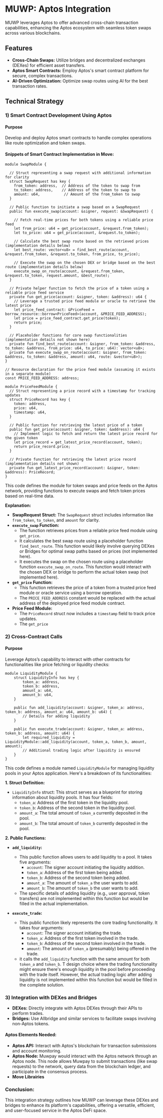# MUWP: Aptos Integration

MUWP leverages Aptos to offer advanced cross-chain transaction capabilities, enhancing the Aptos ecosystem with seamless token swaps across various blockchains.

## Features

- **Cross-Chain Swaps:** Utilize bridges and decentralized exchanges (DEXes) for efficient asset transfers.
- **Aptos Smart Contracts:** Employ Aptos's smart contract platform for secure, complex transactions.
- **AI-Driven Optimization:** Optimize swap routes using AI for the best transaction rates.

## Technical Strategy

### 1) Smart Contract Development Using Aptos

#### Purpose
Develop and deploy Aptos smart contracts to handle complex operations like route optimization and token swaps.

#### Snippets of Smart Contract Implementation in Move:

```move
module SwapModule {

  // Struct representing a swap request with additional information for clarity
  struct SwapRequest has key {
    from_token: address,  // Address of the token to swap from
    to_token: address,    // Address of the token to swap to
    amount: u64,           // Amount of the from_token to swap
  }

  // Public function to initiate a swap based on a SwapRequest
  public fun execute_swap(account: &signer, request: &SwapRequest) {

    // Fetch real-time prices for both tokens using a reliable price feed
    let from_price: u64 = get_price(account, &request.from_token);
    let to_price: u64 = get_price(account, &request.to_token);

    // Calculate the best swap route based on the retrieved prices (implementation details below)
    let best_route: vector<u8> = find_best_route(account, &request.from_token, &request.to_token, from_price, to_price);

    // Execute the swap on the chosen DEX or bridge based on the best route (implementation details below)
    execute_swap_on_route(account, &request.from_token, &request.to_token, request.amount, &best_route);
  }

  // Private helper function to fetch the price of a token using a reliable price feed service
  private fun get_price(account: &signer, token: &address): u64 {
    // Leverage a trusted price feed module or oracle to retrieve the latest price
    let price_feed_contract: &PriceFeed = borrow_resource::borrow<PriceFeed>(account, &PRICE_FEED_ADDRESS);
    let price = price_feed_contract.get_price(token);
    return price;
  }

  // Placeholder functions for core swap functionalities (implementation details not shown here)
  private fun find_best_route(account: &signer, from_token: &address, to_token: &address, from_price: u64, to_price: u64): vector<u8>;
  private fun execute_swap_on_route(account: &signer, from_token: &address, to_token: &address, amount: u64, route: &vector<u8>);
}

// Resource declaration for the price feed module (assuming it exists in a separate module)
const PRICE_FEED_ADDRESS: address;

module PriceFeedModule {
  // Struct representing a price record with a timestamp for tracking updates
  struct PriceRecord has key {
    token: address,
    price: u64,
    timestamp: u64,
  }

  // Public function for retrieving the latest price of a token
  public fun get_price(account: &signer, token: &address): u64 {
    // Implement logic to fetch and return the latest price record for the given token
    let price_record = get_latest_price_record(account, token);
    return price_record.price;
  }

  // Private function for retrieving the latest price record (implementation details not shown)
  private fun get_latest_price_record(account: &signer, token: &address): PriceRecord;
}

```

This code defines the module for token swaps and price feeds on the Aptos network, providing functions to execute swaps and fetch token prices based on real-time data.

**Explanation:**

* **SwapRequest Struct:** The `SwapRequest` struct includes information like `from_token`, `to_token`, and `amount` for clarity.
* **`execute_swap` Function:**
    * The function retrieves prices from a reliable price feed module using `get_price`.
    * It calculates the best swap route using a placeholder function `find_best_route`. This function would likely involve querying DEXes or Bridges for optimal swap paths based on prices (not implemented here). 
    * It executes the swap on the chosen route using a placeholder function `execute_swap_on_route`. This function would interact with the chosen DEX or bridge to perform the actual token swap (not implemented here).
* **`get_price` Function:**
    * This function retrieves the price of a token from a trusted price feed module or oracle service using a borrow operation. 
    *  The `PRICE_FEED_ADDRESS` constant would be replaced with the actual address of the deployed price feed module contract.
* **Price Feed Module:**
    * The `PriceRecord` struct now includes a `timestamp` field to track price updates.
    * The `get_price`

### 2) Cross-Contract Calls

#### Purpose
Leverage Aptos’s capability to interact with other contracts for functionalities like price fetching or liquidity checks:

```move
module LiquidityModule {
    struct LiquidityInfo has key {
        token_a: address,
        token_b: address,
        amount_a: u64,
        amount_b: u64,
    }

    public fun add_liquidity(account: &signer, token_a: address, token_b: address, amount_a: u64, amount_b: u64) {
        // Details for adding liquidity
    }

    public fun execute_trade(account: &signer, token_a: address, token_b: address, amount: u64) {
        let required_liquidity = LiquidityModule::add_liquidity(account, token_a, token_b, amount, amount);
        // Additional trading logic after liquidity is ensured
    }
}
```
This code defines a module named `LiquidityModule` for managing liquidity pools in your Aptos application. Here's a breakdown of its functionalities:

**1. Struct Definition:**

* `LiquidityInfo` struct: This struct serves as a blueprint for storing information about liquidity pools. It has four fields:
    * `token_a`: Address of the first token in the liquidity pool.
    * `token_b`: Address of the second token in the liquidity pool.
    * `amount_a`: The total amount of `token_a` currently deposited in the pool.
    * `amount_b`: The total amount of `token_b` currently deposited in the pool.

**2. Public Functions:**

* **`add_liquidity`:**
    * This public function allows users to add liquidity to a pool. It takes five arguments:
        * `account`: The signer account initiating the liquidity addition.
        * `token_a`: Address of the first token being added.
        * `token_b`: Address of the second token being added.
        * `amount_a`: The amount of `token_a` the user wants to add.
        * `amount_b`: The amount of `token_b` the user wants to add.
    * The specific details of adding liquidity (e.g., user approval, token transfers) are not implemented within this function but would be filled in the actual implementation.

* **`execute_trade`:**
    * This public function likely represents the core trading functionality. It takes four arguments:
        * `account`: The signer account initiating the trade.
        * `token_a`: Address of the first token involved in the trade.
        * `token_b`: Address of the second token involved in the trade.
        * `amount`: The amount of `token_a` (presumably) being offered in the trade.
    *  it calls the `add_liquidity` function with the same amount for both `token_a` and `token_b`. T design choice where the trading functionality might ensure there's enough liquidity in the pool before proceeding with the trade itself. However, the actual trading logic after adding liquidity is not implemented within this function but would be filled in the complete solution.


### 3) Integration with DEXes and Bridges

- **DEXes:** Directly integrate with Aptos DEXes through their APIs to perform trades.
- **Bridges:** Use Allbridge and similar services to facilitate swaps involving non-Aptos tokens.

#### Aptos Elements Needed:
- **Aptos API:** Interact with Aptos's blockchain for transaction submissions and account monitoring.
- **Aptos Node:** Muwpay would interact with the Aptos network through an Aptos node. This node allows Muwpay to submit transactions (like swap requests) to the network, query data from the blockchain ledger, and participate in the consensus process.
- **Move Librairies** 

### Conclusion:
This integration strategy outlines how MUWP can leverage these DEXes and bridges to enhance its platform's capabilities, offering a versatile, efficient, and user-focused service in the Aptos DeFi space.
